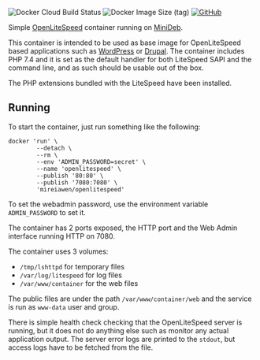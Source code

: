 ![Docker Cloud Build Status](https://img.shields.io/docker/cloud/build/mireiawen/openlitespeed?style=plastic) ![Docker Image Size (tag)](https://img.shields.io/docker/image-size/mireiawen/openlitespeed/latest?style=plastic) [![GitHub](https://img.shields.io/badge/GitHub-Mireiawen%2Fdocker--openlitespeed-blueviolet?style=plastic)](https://github.com/Mireiawen/docker-openlitespeed)

Simple [OpenLiteSpeed](https://openlitespeed.org/) container running on [MiniDeb](https://github.com/bitnami/minideb).

This container is  intended to be used as base image for OpenLiteSpeed based applications such as [WordPress](https://wordpress.org/) or [Drupal](https://www.drupal.org/). The container includes PHP 7.4 and it is set as the default handler for both LiteSpeed SAPI and the command line, and as such should be usable out of the box. 

The PHP extensions bundled with the LiteSpeed have been installed.

## Running

To start the container, just run something like the following:
```
docker 'run' \
        --detach \
        --rm \
        --env 'ADMIN_PASSWORD=secret' \
        --name 'openlitespeed' \
        --publish '80:80' \
        --publish '7080:7080' \
        'mireiawen/openlitespeed'
```

To set the webadmin password, use the environment variable `ADMIN_PASSWORD` to set it.

The container has 2 ports exposed, the HTTP port and the Web Admin interface running HTTP on 7080.

The container uses 3 volumes:
* `/tmp/lshttpd` for temporary files
* `/var/log/litespeed` for log files
* `/var/www/container` for the web files

The public files are under the path `/var/www/container/web` and the service is run as `www-data` user and group.

There is simple health check checking that the OpenLiteSpeed server is running, but it does not do anything else such as monitor any actual application output. The server error logs are printed to the `stdout`, but access logs have to be fetched from the file.

